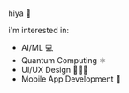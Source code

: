 ### 
hiya 👋

i'm interested in:
- AI/ML 💻
- Quantum Computing ⚛
- UI/UX Design 👨🏽‍💻
- Mobile App Development 📱

<!--
**SiddharthG22/SiddharthG22** is a ✨ _special_ ✨ repository because its `README.md` (this file) appears on your GitHub profile.

Here are some ideas to get you started:

- 🔭 I’m currently working on ...
- 🌱 I’m currently learning ...
- 👯 I’m looking to collaborate on ...
- 🤔 I’m looking for help with ...
- 💬 Ask me about ...
- 📫 How to reach me: ...
- 😄 Pronouns: ...
- ⚡ Fun fact: ...
-->
